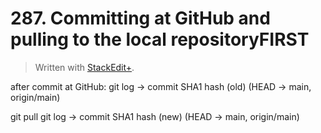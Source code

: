 # 287. Committing at GitHub and pulling to the local repositoryFIRST


> Written with [StackEdit+](https://stackedit.net/).


after commit at GitHub:
git log ->
commit SHA1 hash (old) (HEAD -> main, origin/main)

git pull
git log -> 
commit SHA1 hash (new) (HEAD -> main, origin/main)
<!--stackedit_data:
eyJoaXN0b3J5IjpbODM4NTgxMTQ1LDE0ODM5NzQ2NTZdfQ==
-->